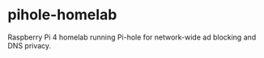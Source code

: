 # pihole-homelab
Raspberry Pi 4 homelab running Pi-hole for network-wide ad blocking and DNS privacy.
